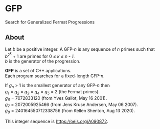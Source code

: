 # GFP
Search for Generalized Fermat Progressions

## About

Let *b* be a positive integer. A GFP-*n* is any sequence of *n* primes such that *b*<sup>2<sup>*k*</sup></sup> + 1 are primes for 0 &le; *k* &le; *n - 1*.  
*b* is the generator of the progression.

**GFP** is a set of C++ applications.  
Each program searches for a fixed-length GFP-*n*.

If *g*<sub>*n*</sub> > 1 is the smallest generator of any GFP-*n* then  
*g*<sub>*1*</sub> = *g*<sub>*2*</sub> = *g*<sub>*3*</sub> = *g*<sub>*4*</sub> = *g*<sub>*5*</sub> = 2 (the Fermat primes).  
*g*<sub>*6*</sub> = 7072833120 (from Yves Gallot, May 16 2001).  
*g*<sub>*7*</sub> = 2072005925466 (from Jens Kruse Andersen, May 06 2007).  
*g*<sub>*8*</sub> = 240164550712338756 (from Kellen Shenton, Aug 13 2020).

This integer sequence is https://oeis.org/A090872.